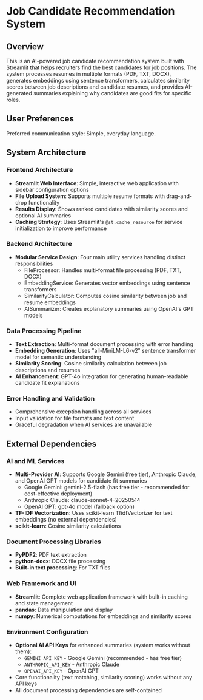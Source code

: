# Job Candidate Recommendation System

## Overview

This is an AI-powered job candidate recommendation system built with Streamlit that helps recruiters find the best candidates for job positions. The system processes resumes in multiple formats (PDF, TXT, DOCX), generates embeddings using sentence transformers, calculates similarity scores between job descriptions and candidate resumes, and provides AI-generated summaries explaining why candidates are good fits for specific roles.

## User Preferences

Preferred communication style: Simple, everyday language.

## System Architecture

### Frontend Architecture
- **Streamlit Web Interface**: Simple, interactive web application with sidebar configuration options
- **File Upload System**: Supports multiple resume formats with drag-and-drop functionality
- **Results Display**: Shows ranked candidates with similarity scores and optional AI summaries
- **Caching Strategy**: Uses Streamlit's `@st.cache_resource` for service initialization to improve performance

### Backend Architecture
- **Modular Service Design**: Four main utility services handling distinct responsibilities
  - FileProcessor: Handles multi-format file processing (PDF, TXT, DOCX)
  - EmbeddingService: Generates vector embeddings using sentence transformers
  - SimilarityCalculator: Computes cosine similarity between job and resume embeddings
  - AISummarizer: Creates explanatory summaries using OpenAI's GPT models

### Data Processing Pipeline
- **Text Extraction**: Multi-format document processing with error handling
- **Embedding Generation**: Uses "all-MiniLM-L6-v2" sentence transformer model for semantic understanding
- **Similarity Scoring**: Cosine similarity calculation between job descriptions and resumes
- **AI Enhancement**: GPT-4o integration for generating human-readable candidate fit explanations

### Error Handling and Validation
- Comprehensive exception handling across all services
- Input validation for file formats and text content
- Graceful degradation when AI services are unavailable

## External Dependencies

### AI and ML Services
- **Multi-Provider AI**: Supports Google Gemini (free tier), Anthropic Claude, and OpenAI GPT models for candidate fit summaries
  - Google Gemini: gemini-2.5-flash (has free tier - recommended for cost-effective deployment)
  - Anthropic Claude: claude-sonnet-4-20250514 
  - OpenAI GPT: gpt-4o model (fallback option)
- **TF-IDF Vectorization**: Uses scikit-learn TfidfVectorizer for text embeddings (no external dependencies)
- **scikit-learn**: Cosine similarity calculations

### Document Processing Libraries
- **PyPDF2**: PDF text extraction
- **python-docx**: DOCX file processing
- **Built-in text processing**: For TXT files

### Web Framework and UI
- **Streamlit**: Complete web application framework with built-in caching and state management
- **pandas**: Data manipulation and display
- **numpy**: Numerical computations for embeddings and similarity scores

### Environment Configuration
- **Optional AI API Keys** for enhanced summaries (system works without them):
  - `GEMINI_API_KEY` - Google Gemini (recommended - has free tier)
  - `ANTHROPIC_API_KEY` - Anthropic Claude
  - `OPENAI_API_KEY` - OpenAI GPT
- Core functionality (text matching, similarity scoring) works without any API keys
- All document processing dependencies are self-contained